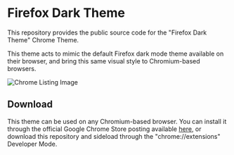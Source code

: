 # Firefox Dark Theme
This repository provides the public source code for the "Firefox Dark Theme" Chrome Theme.

This theme acts to mimic the default Firefox dark mode theme available on their browser, and bring this same visual style to Chromium-based browsers.

![Chrome Listing Image](https://lh3.googleusercontent.com/Vtv-FizNePj79w1ESdrnf7qOfUAqxLOW72SdxYjGF8nbdKIj_6N1oXwtn9QJgLWG14bRei9XNZTuDhRr2_W-QjMNmhM=s800-w800-h500)


## Download
This theme can be used on any Chromium-based browser. You can install it through the official Google Chrome Store posting available [here](https://chromewebstore.google.com/detail/firefox-dark-theme/pinabllndpmfdcknifcfcmdgdngjcfii), or download this repository and sideload through the "chrome://extensions" Developer Mode.